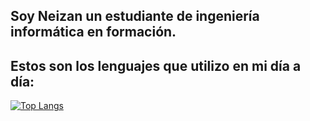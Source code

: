 ## Soy Neizan un estudiante de ingeniería informática en formación.


## Estos son los lenguajes que utilizo en mi día a día: 
[![Top Langs](https://github-readme-stats.vercel.app/api/top-langs/?username=ing-taro&layout=compact&theme=dark)](https://github.com/anuraghazra/github-readme-stats)
